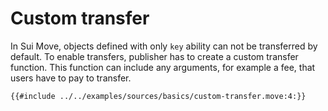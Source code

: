 # Custom transfer

In Sui Move, objects defined with only `key` ability can not be transferred by default. To enable
transfers, publisher has to create a custom transfer function. This function can include any arguments,
for example a fee, that users have to pay to transfer.

```move
{{#include ../../examples/sources/basics/custom-transfer.move:4:}}
```
